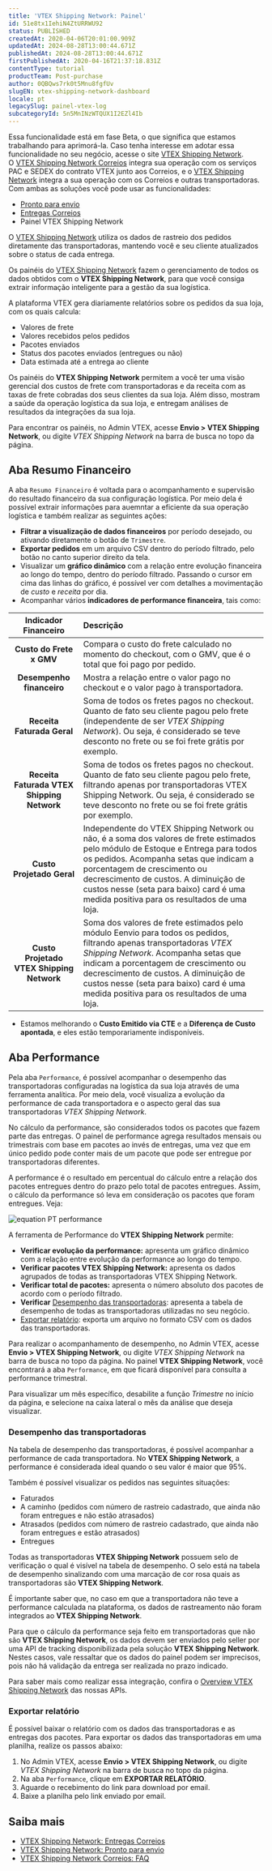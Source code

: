 ```yaml
---
title: 'VTEX Shipping Network: Painel'
id: 51e8tx1IehiN4ZtURRWU92
status: PUBLISHED
createdAt: 2020-04-06T20:01:00.909Z
updatedAt: 2024-08-28T13:00:44.671Z
publishedAt: 2024-08-28T13:00:44.671Z
firstPublishedAt: 2020-04-16T21:37:18.831Z
contentType: tutorial
productTeam: Post-purchase
author: 0QBQws7rk0t5Mnu8fgfUv
slugEN: vtex-shipping-network-dashboard
locale: pt
legacySlug: painel-vtex-log
subcategoryId: 5n5MnINzWTQUX1I2EZl4Ib
---
```


<div class="alert alert-info">
Essa funcionalidade está em fase Beta, o que significa que estamos trabalhando para aprimorá-la. Caso tenha interesse em adotar essa funcionalidade no seu negócio, acesse o site <a href="https://vtex.com/br-pt/shipping-network/">VTEX Shipping Network</a>.
</div>

<div class="alert alert-warning">
O <a href="https://help.vtex.com/pt/tutorial/vtex-shipping-network-correios-faq--2Wavf7Wie5GEUAEHKtn5oC">VTEX Shipping Network Correios</a> integra sua operação com os serviços PAC e SEDEX do contrato VTEX junto aos Correios, e o <a href="https://vtex.com/br-pt/shipping-network/">VTEX Shipping Network</a> integra a sua operação com os Correios e outras transportadoras. Com ambas as soluções você pode usar as funcionalidades:
<ul>
  <li><a href="https://help.vtex.com/pt/tutorial/pronto-para-envio--5YOZV7Aotv3pap0fGNESDs">Pronto para envio</a></li>
  <li><a href="https://help.vtex.com/pt/tutorial/entregas-correios-vtex-shipping-network--5CZRA0lq60EecmwZpsjvfq">Entregas Correios</a></li>
  <li>Painel VTEX Shipping Network</li></ul>
</div>

O [VTEX Shipping Network](https://vtex.com/br-pt/shipping-network/) utiliza os dados de rastreio dos pedidos diretamente das transportadoras, mantendo você e seu cliente atualizados sobre o status de cada entrega.

Os painéis do [VTEX Shipping Network](https://vtex.com/br-pt/shipping-network/) fazem o gerenciamento de  todos os dados obtidos com o **VTEX Shipping Network**, para que você consiga extrair informação inteligente para a gestão da sua logística.

A plataforma VTEX gera diariamente relatórios sobre os pedidos da sua loja, com os quais calcula: 
- Valores de frete
- Valores recebidos pelos pedidos
- Pacotes enviados
- Status dos pacotes enviados (entregues ou não)
- Data estimada até a entrega ao cliente

Os painéis do **VTEX Shipping Network** permitem a você ter uma visão gerencial dos custos de frete com transportadoras e da receita com as taxas de frete cobradas dos seus clientes da sua loja. Além disso, mostram a saúde da operação logística da sua loja, e entregam análises de resultados da integrações da sua loja.

Para encontrar os painéis, no Admin VTEX, acesse **Envio > VTEX Shipping Network**, ou digite *VTEX Shipping Network* na barra de busca no topo da página.

## Aba Resumo Financeiro

A aba `Resumo Financeiro` é voltada para o acompanhamento e supervisão do resultado financeiro da sua configuração logística. Por meio dela é possível extrair informações para auemntar a eficiente da sua operação logística e também realizar as seguintes ações:

- **Filtrar a visualização de dados financeiros** por período desejado, ou ativando diretamente o botão de `Trimestre`. 
- **Exportar pedidos** em um arquivo CSV dentro do período filtrado, pelo botão no canto superior direito da tela.
- Visualizar um **gráfico dinâmico** com a relação entre evolução financeira ao longo do tempo, dentro do período filtrado. Passando o cursor em cima das linhas do gráfico, é possível ver com detalhes a movimentação de *custo* e *receita* por dia.
- Acompanhar vários **indicadores de performance financeira**, tais como:

| **Indicador Financeiro** | **Descrição** |
| :----------: | :---------- |
| **Custo do Frete x GMV** | Compara o custo do frete calculado no momento do checkout, com o GMV, que é o total que foi pago por pedido. |
| **Desempenho financeiro** | Mostra a relação entre o valor pago no checkout e o valor pago à transportadora. |
| **Receita Faturada Geral** | Soma de todos os fretes pagos no checkout. Quanto de fato seu cliente pagou pelo frete (independente de ser _VTEX Shipping Network_). Ou seja, é considerado se teve desconto no frete ou se foi frete grátis por exemplo. |
| **Receita Faturada VTEX Shipping Network** | Soma de todos os fretes pagos no checkout. Quanto de fato seu cliente pagou pelo frete, filtrando apenas por transportadoras VTEX Shipping Network. Ou seja, é considerado se teve desconto no frete ou se foi frete grátis por exemplo. |
| **Custo Projetado Geral** | Independente do VTEX Shipping Network ou não, é a soma dos valores de frete estimados pelo módulo de Estoque e Entrega para todos os pedidos. Acompanha setas que indicam a porcentagem de crescimento ou decrescimento de custos. A diminuição de custos nesse  (seta para baixo) card é uma medida positiva para os resultados de uma loja. |
| **Custo Projetado VTEX Shipping Network** | Soma dos valores de frete estimados pelo módulo Eenvio para todos os pedidos, filtrando apenas transportadoras _VTEX Shipping Network_. Acompanha setas que indicam a porcentagem de crescimento ou decrescimento de custos.  A diminuição de custos nesse (seta para baixo) card é uma medida positiva para os resultados de uma loja. |

* Estamos melhorando o **Custo Emitido via CTE** e a **Diferença de Custo apontada**, e eles estão temporariamente indisponíveis.

## Aba Performance

Pela aba `Performance`, é possível acompanhar o desempenho das transportadoras configuradas na logística da sua loja através de uma ferramenta analítica. Por meio dela, você visualiza a evolução da performance de cada transportadora e o aspecto geral das sua transportadoras _VTEX Shipping Network_.

No cálculo da performance, são considerados todos os pacotes que fazem parte das entregas. O painel de performance agrega resultados mensais ou trimestrais com base em pacotes ao invés de entregas, uma vez que em único pedido pode conter mais de um pacote que pode ser entregue por transportadoras diferentes.

A performance é o resultado em percentual do cálculo entre a relação dos pacotes entregues dentro do  prazo pelo total de pacotes entregues. Assim, o cálculo da performance só leva em consideração os pacotes que foram entregues. Veja:

![equation PT performance](https://images.ctfassets.net/alneenqid6w5/24t2KA8ivoNmb4y3oaDDxf/5f190d7ed6439920a22dfbb5d86fe127/CodeCogsEqn.gif)

 A ferramenta de Performance do **VTEX Shipping Network** permite:

- **Verificar evolução da performance:** apresenta um gráfico dinâmico com a relação entre evolução da performance ao longo do tempo. 
- **Verificar pacotes VTEX Shipping Network:** apresenta os dados agrupados de todas as transportadoras VTEX Shipping Network.
- **Verificar total de pacotes:** apresenta o número absoluto dos pacotes de acordo com o período filtrado.
- **Verificar** [Desempenho das transportadoras](#desempenho-das-transportadoras): apresenta a tabela de desempenho de todas as transportadoras utilizadas no seu negócio.
- [Exportar relatório](#exportar-relatorio): exporta um arquivo no formato CSV com os dados das transportadoras.

Para realizar o acompanhamento de desempenho, no Admin VTEX, acesse **Envio > VTEX Shipping Network**, ou digite *VTEX Shipping Network* na barra de busca no topo da página. No painel **VTEX Shipping Network**, você encontrará a aba `Performance`, em que ficará disponível para consulta a performance trimestral. 

Para visualizar um mês específico, desabilite a função _Trimestre_ no início da página, e selecione na caixa lateral o mês da análise que deseja visualizar.

### Desempenho das transportadoras

Na tabela de desempenho das transportadoras, é possível acompanhar a performance de cada transportadora. No **VTEX Shipping Network**, a performance é considerada ideal quando o seu valor é maior que 95%. 

Também é possível visualizar os pedidos nas seguintes situações:
- Faturados
- A caminho (pedidos com número de rastreio cadastrado, que ainda não foram entregues e não estão atrasados)
- Atrasados (pedidos com número de rastreio cadastrado, que ainda não foram entregues e estão atrasados)
- Entregues 

Todas as transportadoras **VTEX Shipping Network** possuem selo de verificação o qual é visível na tabela de desempenho. O selo está na tabela de desempenho  sinalizando com uma marcação de cor rosa quais as transportadoras são **VTEX Shipping Network**.

<div class="alert alert-warning">
É importante saber que, no caso em que a transportadora não teve a performance calculada na plataforma, os dados de rastreamento não foram integrados ao <b>VTEX Shipping Network</b>.
</div>

Para que o cálculo da performance seja feito em transportadoras que não são **VTEX Shipping Network**, os dados devem ser enviados pelo seller por uma API de tracking disponibilizada pela solução **VTEX Shipping Network**. Nestes casos, vale ressaltar que os dados do painel podem ser imprecisos, pois não há validação da entrega ser realizada no prazo indicado. 

Para saber mais como realizar essa integração, confira o [Overview VTEX Shipping Network](https://developers.vtex.com/docs/api-reference/vtex-shipping-network-api) das nossas APIs.

### Exportar relatório

É possível baixar o relatório com os dados das transportadoras e as entregas dos pacotes. Para exportar os dados das transportadoras em uma planilha, realize os passos abaixo:

1. No Admin VTEX, acesse **Envio > VTEX Shipping Network**, ou digite *VTEX Shipping Network* na barra de busca no topo da página.
2. Na aba `Performance`, clique em **EXPORTAR RELATÓRIO**.
4. Aguarde o recebimento do link para download por email. 
5. Baixe a planilha pelo link enviado por email.

## Saiba mais

* [VTEX Shipping Network: Entregas Correios](/pt/tutorial/entregas-correios-vtex-shipping-network--5CZRA0lq60EecmwZpsjvfq)
* [VTEX Shipping Network: Pronto para envio](/pt/tutorial/pronto-para-envio--5YOZV7Aotv3pap0fGNESDs)
* [VTEX Shipping Network Correios: FAQ](/pt/tutorial/vtex-shipping-network-correios-faq--2Wavf7Wie5GEUAEHKtn5oC)
